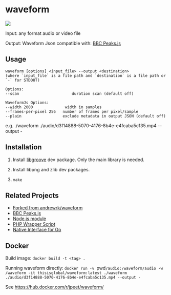 # waveform

![](http://i.imgur.com/oNy41Cr.png)

Input: any format audio or video file

Output: Waveform Json compatible with: [BBC Peaks.js](https://github.com/bbc/peaks.js)

## Usage

    waveform [options] <input_file> --output <destination>
    (where `input_file` is a file path and `destination` is a file path or `-` for STDOUT)

    Options:
    --scan                       duration scan (default off)

    WaveformJs Options:
    --width 2000              width in samples
    --frames-per-pixel 256   number of frames per pixel/sample
    --plain                  exclude metadata in output JSON (default off)

e.g. ./waveform ./audio/d3f14888-5070-4176-8b4e-e4fcaba5c135.mp4 --output -

## Installation

1. Install [libgroove](https://github.com/andrewrk/libgroove) dev package.
   Only the main library is needed.

2. Install libpng and zlib dev packages.

3. `make`

## Related Projects

 * [Forked from andrewrk/waveform](https://github.com/andrewrk/waveform)
 * [BBC Peaks.js](https://github.com/bbc/peaks.js)
 * [Node.js module](https://github.com/andrewrk/node-waveform)
 * [PHP Wrapper Script](https://github.com/polem/WaveformGenerator)
 * [Native Interface for Go](https://github.com/dz0ny/podcaster/blob/master/utils/waveform.go)

## Docker

Build image: 
`docker build -t <tag> .`

Running waveform directly:
`docker run -v `pwd`/audio:/waveform/audio -w /waveform -it thisisglobal/waveform:latest ./waveform ./audio/d3f14888-5070-4176-8b4e-e4fcaba5c135.mp4 --output -`

See https://hub.docker.com/r/jpeet/waveform/
